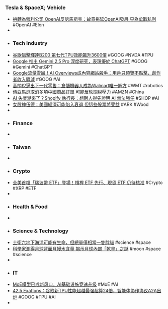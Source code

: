 ### Tesla & SpaceX; Vehicle
- [拚轉為營利公司 OpenAI反訴馬斯克：故意拖延OpenAI發展 只為牟取私利](https://search.app/YZGwr) #OpenAI #Elon
-
- ### Tech Industry
- [谷歌狙擊輝達B200 第七代TPU效能飆升3600倍](https://search.app/E8usf) #GOOG #NVDA #TPU
- [Google 推出 Gemini 2.5 Pro 深度研究，表現優於 ChatGPT](https://search.app/LWbgy) #GOOG #Gemini #ChatGPT
- [Google流量雪崩！AI Overviews成內容網站殺手：用戶只預覽不點擊，創作者收入驟減](https://search.app/WiEyx) #GOOG #AI
- [高關稅逼出下一代零售：倉儲機器人成為Walmart唯一解方](https://search.app/VeSbt) #WMT #robotics
- [傳亞馬遜取消多項中國商品訂單 可能反映關稅壓力](https://search.app/wj5qL) #AMZN #China
- [AI 失業潮來了？Shopify 執行長：想聘人得先證明 AI 無法勝任](https://search.app/Up1wX) #SHOP #AI
- [女股神伍德：美國經濟可能陷入衰退 但這些股票將受益](https://search.app/ypgur) #ARK #Wood
-
- ### Finance
-
- ### Taiwan
-
- ### Crypto
- [全美首檔「瑞波幣 ETF」登場！槓桿 ETF 先行、現貨 ETF 仍待核准](https://search.app/Ucxp7) #Crypto #XRP #ETF
-
- ### Health & Food
-
- ### Science & Technology
- [土衛六地下海洋可能有生命，但總量僅相當一隻胖貓](https://search.app/888NK) #science #space
- [科學家測得月球背面月幔水含量 揭示月球內部「乾旱」之謎](https://search.app/uvmuw) #moon #space #science
-
- ### IT
- [MoE模型已成新风口，AI基础设施竞速升级](https://www.jiqizhixin.com/articles/2025-04-10-9) #MoE #AI
- [42.5 Exaflops：谷歌新TPU性能超越最强超算24倍，智能体协作协议A2A出炉](https://www.jiqizhixin.com/articles/2025-04-10-8) #GOOG #TPU #AI
-